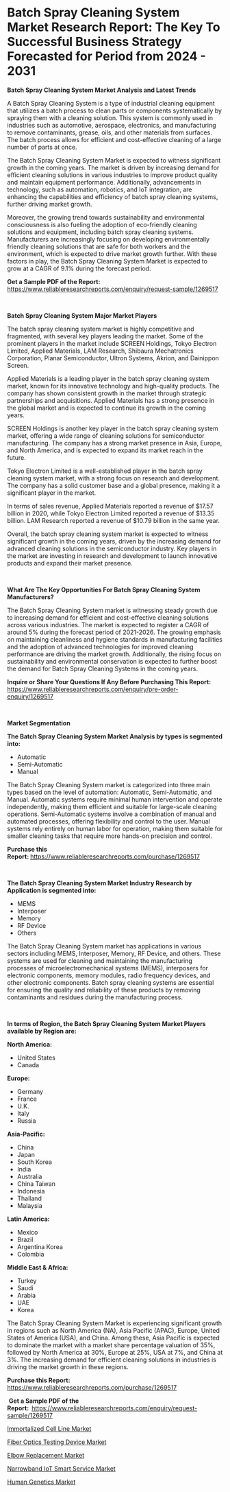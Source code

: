 <p><h1>Batch Spray Cleaning System Market Research Report: The Key To Successful Business Strategy Forecasted for Period from 2024 - 2031</h1></p><p><strong>Batch Spray Cleaning System Market Analysis and Latest Trends</strong></p>
<p><p>A Batch Spray Cleaning System is a type of industrial cleaning equipment that utilizes a batch process to clean parts or components systematically by spraying them with a cleaning solution. This system is commonly used in industries such as automotive, aerospace, electronics, and manufacturing to remove contaminants, grease, oils, and other materials from surfaces. The batch process allows for efficient and cost-effective cleaning of a large number of parts at once.</p><p>The Batch Spray Cleaning System Market is expected to witness significant growth in the coming years. The market is driven by increasing demand for efficient cleaning solutions in various industries to improve product quality and maintain equipment performance. Additionally, advancements in technology, such as automation, robotics, and IoT integration, are enhancing the capabilities and efficiency of batch spray cleaning systems, further driving market growth.</p><p>Moreover, the growing trend towards sustainability and environmental consciousness is also fueling the adoption of eco-friendly cleaning solutions and equipment, including batch spray cleaning systems. Manufacturers are increasingly focusing on developing environmentally friendly cleaning solutions that are safe for both workers and the environment, which is expected to drive market growth further. With these factors in play, the Batch Spray Cleaning System Market is expected to grow at a CAGR of 9.1% during the forecast period.</p></p>
<p><strong>Get a Sample PDF of the Report:&nbsp;</strong> <a href="https://www.reliableresearchreports.com/enquiry/request-sample/1269517">https://www.reliableresearchreports.com/enquiry/request-sample/1269517</a></p>
<p>&nbsp;</p>
<p><strong>Batch Spray Cleaning System Major Market Players</strong></p>
<p><p>The batch spray cleaning system market is highly competitive and fragmented, with several key players leading the market. Some of the prominent players in the market include SCREEN Holdings, Tokyo Electron Limited, Applied Materials, LAM Research, Shibaura Mechatronics Corporation, Planar Semiconductor, Ultron Systems, Akrion, and Dainippon Screen.</p><p>Applied Materials is a leading player in the batch spray cleaning system market, known for its innovative technology and high-quality products. The company has shown consistent growth in the market through strategic partnerships and acquisitions. Applied Materials has a strong presence in the global market and is expected to continue its growth in the coming years.</p><p>SCREEN Holdings is another key player in the batch spray cleaning system market, offering a wide range of cleaning solutions for semiconductor manufacturing. The company has a strong market presence in Asia, Europe, and North America, and is expected to expand its market reach in the future.</p><p>Tokyo Electron Limited is a well-established player in the batch spray cleaning system market, with a strong focus on research and development. The company has a solid customer base and a global presence, making it a significant player in the market.</p><p>In terms of sales revenue, Applied Materials reported a revenue of $17.57 billion in 2020, while Tokyo Electron Limited reported a revenue of $13.35 billion. LAM Research reported a revenue of $10.79 billion in the same year.</p><p>Overall, the batch spray cleaning system market is expected to witness significant growth in the coming years, driven by the increasing demand for advanced cleaning solutions in the semiconductor industry. Key players in the market are investing in research and development to launch innovative products and expand their market presence.</p></p>
<p>&nbsp;</p>
<p><strong>What Are The Key Opportunities For Batch Spray Cleaning System Manufacturers?</strong></p>
<p><p>The Batch Spray Cleaning System market is witnessing steady growth due to increasing demand for efficient and cost-effective cleaning solutions across various industries. The market is expected to register a CAGR of around 5% during the forecast period of 2021-2026. The growing emphasis on maintaining cleanliness and hygiene standards in manufacturing facilities and the adoption of advanced technologies for improved cleaning performance are driving the market growth. Additionally, the rising focus on sustainability and environmental conservation is expected to further boost the demand for Batch Spray Cleaning Systems in the coming years.</p></p>
<p><strong>Inquire or Share Your Questions If Any Before Purchasing This Report:</strong> <a href="https://www.reliableresearchreports.com/enquiry/pre-order-enquiry/1269517">https://www.reliableresearchreports.com/enquiry/pre-order-enquiry/1269517</a></p>
<p>&nbsp;</p>
<p><strong>Market Segmentation</strong></p>
<p><strong>The Batch Spray Cleaning System Market Analysis by types is segmented into:</strong></p>
<p><ul><li>Automatic</li><li>Semi-Automatic</li><li>Manual</li></ul></p>
<p><p>The Batch Spray Cleaning System market is categorized into three main types based on the level of automation: Automatic, Semi-Automatic, and Manual. Automatic systems require minimal human intervention and operate independently, making them efficient and suitable for large-scale cleaning operations. Semi-Automatic systems involve a combination of manual and automated processes, offering flexibility and control to the user. Manual systems rely entirely on human labor for operation, making them suitable for smaller cleaning tasks that require more hands-on precision and control.</p></p>
<p><strong>Purchase this Report:&nbsp;</strong><a href="https://www.reliableresearchreports.com/purchase/1269517">https://www.reliableresearchreports.com/purchase/1269517</a></p>
<p>&nbsp;</p>
<p><strong>The Batch Spray Cleaning System Market Industry Research by Application is segmented into:</strong></p>
<p><ul><li>MEMS</li><li>Interposer</li><li>Memory</li><li>RF Device</li><li>Others</li></ul></p>
<p><p>The Batch Spray Cleaning System market has applications in various sectors including MEMS, Interposer, Memory, RF Device, and others. These systems are used for cleaning and maintaining the manufacturing processes of microelectromechanical systems (MEMS), interposers for electronic components, memory modules, radio frequency devices, and other electronic components. Batch spray cleaning systems are essential for ensuring the quality and reliability of these products by removing contaminants and residues during the manufacturing process.</p></p>
<p>&nbsp;</p>
<p><strong>In terms of Region, the Batch Spray Cleaning System Market Players available by Region are:</strong></p>
<p>
    <p> <strong> North America: </strong>
        <ul>
            <li>United States</li>
            <li>Canada</li>
        </ul>
        </p> 
    <p> <strong> Europe: </strong>
        <ul>
            <li>Germany</li>
            <li>France</li>
            <li>U.K.</li>
            <li>Italy</li>
            <li>Russia</li>
        </ul>
        </p> 
    <p> <strong> Asia-Pacific: </strong>
        <ul>
            <li>China</li>
            <li>Japan</li>
            <li>South Korea</li>
            <li>India</li>
            <li>Australia</li>
            <li>China Taiwan</li>
            <li>Indonesia</li>
            <li>Thailand</li>
            <li>Malaysia</li>
        </ul>
        </p> 
    <p> <strong> Latin America: </strong>
        <ul>
            <li>Mexico</li>
            <li>Brazil</li>
            <li>Argentina Korea</li>
            <li>Colombia</li>
        </ul>
        </p> 
    <p> <strong> Middle East & Africa: </strong>
        <ul>
            <li>Turkey</li>
            <li>Saudi</li>
            <li>Arabia</li>
            <li>UAE</li>
            <li>Korea</li>
        </ul>
    </p>
    </p>
<p><p>The Batch Spray Cleaning System Market is experiencing significant growth in regions such as North America (NA), Asia Pacific (APAC), Europe, United States of America (USA), and China. Among these, Asia Pacific is expected to dominate the market with a market share percentage valuation of 35%, followed by North America at 30%, Europe at 25%, USA at 7%, and China at 3%. The increasing demand for efficient cleaning solutions in industries is driving the market growth in these regions.</p></p>
<p><strong>Purchase this Report: </strong><a href="https://www.reliableresearchreports.com/purchase/1269517">https://www.reliableresearchreports.com/purchase/1269517</a></p>
<p>&nbsp;<strong>Get a Sample PDF of the Report:&nbsp;&nbsp;</strong><a href="https://www.reliableresearchreports.com/enquiry/request-sample/1269517">https://www.reliableresearchreports.com/enquiry/request-sample/1269517</a></p>
<p><strong></strong></p>
<p><p><a href="https://medium.com/p/5c7d03eaa8f4/edit">Immortalized Cell Line Market</a></p><p><a href="https://github.com/bobicer/Market-Research-Report-List-2/blob/main/fiber-optics-testing-device-market.md">Fiber Optics Testing Device Market</a></p><p><a href="https://medium.com/@meggieconn/elbow-replacement-market-size-cagr-trends-2024-2030-44ee6ccd05be">Elbow Replacement Market</a></p><p><a href="https://github.com/globismark/Market-Research-Report-List-2/blob/main/narrowband-iot-smart-service-market.md">Narrowband IoT Smart Service Market</a></p><p><a href="https://medium.com/@meggieconn/human-genetics-market-size-cagr-trends-2024-2030-16f087d75b86">Human Genetics Market</a></p></p>